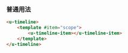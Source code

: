 ### 普通用法

``` html
<u-timeline>
    <template #item="scope">
        <u-timeline-item></u-timeline-item>
    </template>
</u-timeline>
```